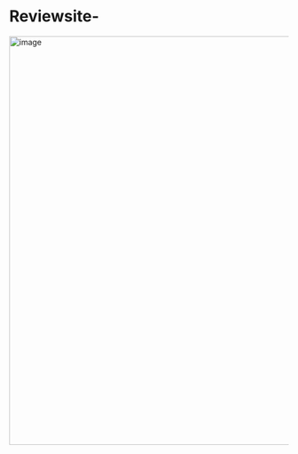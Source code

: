 # Reviewsite-
<img width="736" alt="image" src="https://github.com/user-attachments/assets/095cb6a9-3299-489e-ad3c-d271a7a7fff4" />

